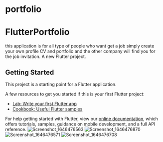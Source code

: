 # portfolio
# FlutterPortfolio
this application is for all type of people who want get a job simply create your own profile CV and portfolio and the other company will find you for the job invitation.
A new Flutter project.

## Getting Started

This project is a starting point for a Flutter application.

A few resources to get you started if this is your first Flutter project:

- [Lab: Write your first Flutter app](https://flutter.dev/docs/get-started/codelab)
- [Cookbook: Useful Flutter samples](https://flutter.dev/docs/cookbook)

For help getting started with Flutter, view our
[online documentation](https://flutter.dev/docs), which offers tutorials,
samples, guidance on mobile development, and a full API reference.
![Screenshot_1646476563](https://user-images.githubusercontent.com/95575195/156879789-45311e27-c1bc-4953-a8d6-630e517e8b29.png)
![Screenshot_1646476870](https://user-images.githubusercontent.com/95575195/156879807-8ace0114-ad60-47ad-9cad-6b0cf23125bd.png)
![Screenshot_1646476571](https://user-images.githubusercontent.com/95575195/156879903-491a58ec-447e-4c26-9563-16ebdaf141e4.png)
![Screenshot_1646476708](https://user-images.githubusercontent.com/95575195/156879907-b91ce93a-4734-4353-846a-960fdaa2a73b.png)
